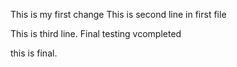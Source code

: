 This is my first change
This is second line in first file

This is third line. 
Final testing vcompleted

this is final.

